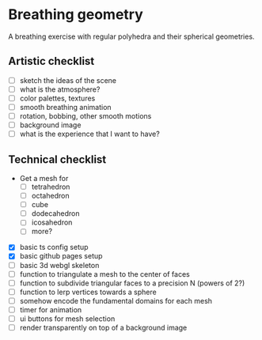# Breathing geometry

A breathing exercise with regular polyhedra and their spherical geometries.

## Artistic checklist

- [ ] sketch the ideas of the scene
- [ ] what is the atmosphere?
- [ ] color palettes, textures
- [ ] smooth breathing animation
- [ ] rotation, bobbing, other smooth motions
- [ ] background image
- [ ] what is the experience that I want to have?

## Technical checklist

- Get a mesh for
    - [ ] tetrahedron
    - [ ] octahedron
    - [ ] cube
    - [ ] dodecahedron
    - [ ] icosahedron
    - [ ] more?
- [x] basic ts config setup
- [x] basic github pages setup
- [ ] basic 3d webgl skeleton
- [ ] function to triangulate a mesh to the center of faces
- [ ] function to subdivide triangular faces to a precision N (powers of 2?)
- [ ] function to lerp vertices towards a sphere
- [ ] somehow encode the fundamental domains for each mesh
- [ ] timer for animation
- [ ] ui buttons for mesh selection
- [ ] render transparently on top of a background image